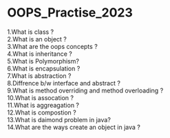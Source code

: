 # OOPS_Practise_2023

1.What is class ? <br>
2.What is an object ? <br>
3.What are the oops concepts ? <br>
4.What is inheritance ? <br>
5.What is Polymorphism? <br>
6.What is encapsulation ? <br>
7.What is abstraction ? <br>
8.Diffrence b/w interface and abstract ? <br>
9.What is method overriding and method overloading ? <br>
10.What is assocation ? <br>
11.What is aggreagation ? <br>
12.What is compostion ? <br>
13.What is daimond problem in java? <br>
14.What are the ways create an object in java ?   <br>
